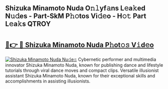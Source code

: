 ## Shizuka Minamoto Nuda O𝚗𝚕yf𝚊ns L𝚎a𝚔ed N𝚞𝚍es - Part-SkM P𝚑𝚘tos Vi𝚍𝚎o - H𝚘𝚝 Part L𝚎a𝚔s QTROY

# <h2><a href="http://kf3vdq.oniu.top/?m=Shizuka+Minamoto+Nuda">🔗👉 🔴 Shizuka Minamoto Nuda P𝚑ot𝚘𝚜 V𝚒d𝚎o</a></h2>

[![Shizuka Minamoto Nuda Nu𝚍e𝚜](https://i.imgur.com/0qMVB7G.gif)](http://kf3vdq.oniu.top/?m=Shizuka+Minamoto+Nuda)
Cybernetic performer and multimedia innovator Shizuka Minamoto Nuda, known for publishing dance and lifestyle tutorials through viral dance moves and compact clips. Versatile illusionist assistant Shizuka Minamoto Nuda, known for their exceptional skills and accomplishments in assisting illusionists.  
